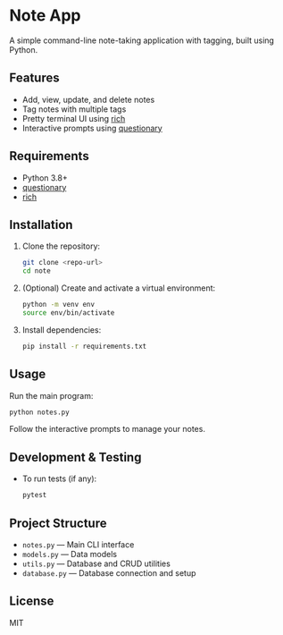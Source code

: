 # Note App

A simple command-line note-taking application with tagging, built using Python.

## Features

- Add, view, update, and delete notes
- Tag notes with multiple tags
- Pretty terminal UI using [rich](https://github.com/Textualize/rich)
- Interactive prompts using [questionary](https://github.com/tmbo/questionary)

## Requirements

- Python 3.8+
- [questionary](https://pypi.org/project/questionary/)
- [rich](https://pypi.org/project/rich/)

## Installation

1. Clone the repository:
   ```sh
   git clone <repo-url>
   cd note
   ```
2. (Optional) Create and activate a virtual environment:
   ```sh
   python -m venv env
   source env/bin/activate
   ```
3. Install dependencies:
   ```sh
   pip install -r requirements.txt
   ```

## Usage

Run the main program:

```sh
python notes.py
```

Follow the interactive prompts to manage your notes.

## Development & Testing

- To run tests (if any):
  ```sh
  pytest
  ```

## Project Structure

- `notes.py` — Main CLI interface
- `models.py` — Data models
- `utils.py` — Database and CRUD utilities
- `database.py` — Database connection and setup

## License

MIT
